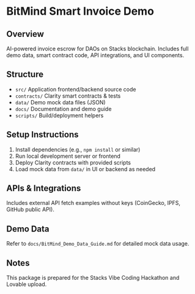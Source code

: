 # BitMind Smart Invoice Demo

## Overview
AI-powered invoice escrow for DAOs on Stacks blockchain. Includes full demo data, smart contract code, API integrations, and UI components.

## Structure
- `src/` Application frontend/backend source code
- `contracts/` Clarity smart contracts & tests
- `data/` Demo mock data files (JSON)
- `docs/` Documentation and demo guide
- `scripts/` Build/deployment helpers

## Setup Instructions
1. Install dependencies (e.g., `npm install` or similar)
2. Run local development server or frontend
3. Deploy Clarity contracts with provided scripts
4. Load mock data from `data/` in UI or backend as needed

## APIs & Integrations
Includes external API fetch examples without keys (CoinGecko, IPFS, GitHub public API).

## Demo Data
Refer to `docs/BitMind_Demo_Data_Guide.md` for detailed mock data usage.

## Notes
This package is prepared for the Stacks Vibe Coding Hackathon and Lovable upload.

